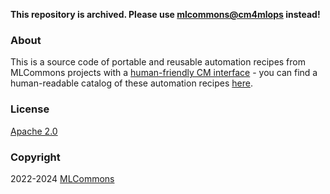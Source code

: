 **This repository is archived. Please use [mlcommons@cm4mlops](https://github.com/mlcommons/cm4mlops/tree/dev/script) instead!**

### About

This is a source code of portable and reusable automation recipes 
from MLCommons projects with a [human-friendly CM interface](https://github.com/mlcommons/ck) -
you can find a human-readable catalog of these automation recipes [here](../../docs/list_of_scripts.md).

### License

[Apache 2.0](../../LICENSE.md)

### Copyright

2022-2024 [MLCommons](https://mlcommons.org)
